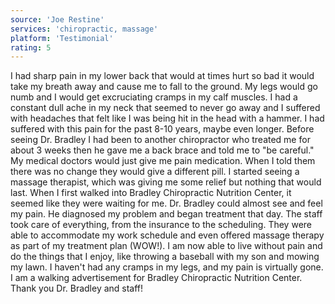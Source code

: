 ```yaml
---
source: 'Joe Restine'
services: 'chiropractic, massage'
platform: 'Testimonial'
rating: 5
---
```


I had sharp pain in my lower back that would at times hurt so bad it would take my breath away and cause me to fall to the ground. My legs would go numb and I would get excruciating cramps in my calf muscles. I had a constant dull ache in my neck that seemed to never go away and I suffered with headaches that felt like I was being hit in the head with a hammer. I had suffered with this pain for the past 8-10 years, maybe even longer. Before seeing Dr. Bradley I had been to another chiropractor who treated me for about 3 weeks then he gave me a back brace and told me to "be careful." My medical doctors would just give me pain medication. When I told them there was no change they would give a different pill. I started seeing a massage therapist, which was giving me some relief but nothing that would last. When I first walked into Bradley Chiropractic Nutrition Center, it seemed like they were waiting for me. Dr. Bradley could almost see and feel my pain. He diagnosed my problem and began treatment that day. The staff took care of everything, from the insurance to the scheduling. They were able to accommodate my work schedule and even offered massage therapy as part of my treatment plan (WOW!). I am now able to live without pain and do the things that I enjoy, like throwing a baseball with my son and mowing my lawn. I haven't had any cramps in my legs, and my pain is virtually gone. I am a walking advertisement for Bradley Chiropractic Nutrition Center. Thank you Dr. Bradley and staff!
